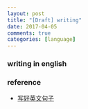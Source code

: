 ```yaml
---
layout: post
title: "[Draft] writing"
date: 2017-04-05
comments: true
categories: [language]
---
```


### writing in english


### reference
* [写好英文句子](https://www.douban.com/note/445960496/?type=like#sep)